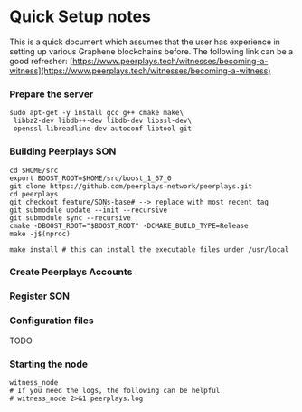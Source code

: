 # Quick Setup notes

This is a quick document which assumes that the user has experience in setting up various Graphene blockchains before. The following link can be a good refresher: [https://www.peerplays.tech/witnesses/becoming-a-witness](https://www.peerplays.tech/witnesses/becoming-a-witness)

### Prepare the server

```text
sudo apt-get -y install gcc g++ cmake make\
 libbz2-dev libdb++-dev libdb-dev libssl-dev\
 openssl libreadline-dev autoconf libtool git
```

### Building Peerplays SON

```text
cd $HOME/src
export BOOST_ROOT=$HOME/src/boost_1_67_0
git clone https://github.com/peerplays-network/peerplays.git
cd peerplays
git checkout feature/SONs-base# --> replace with most recent tag
git submodule update --init --recursive
git submodule sync --recursive
cmake -DBOOST_ROOT="$BOOST_ROOT" -DCMAKE_BUILD_TYPE=Release
make -j$(nproc)

make install # this can install the executable files under /usr/local
```

### Create  Peerplays Accounts

### Register SON

### Configuration files

TODO

### Starting the node

```text
witness_node 
# If you need the logs, the following can be helpful
# witness_node 2>&1 peerplays.log
```

